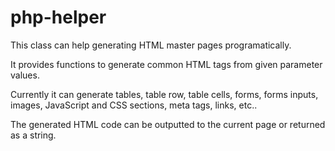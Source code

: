 php-helper
==========

This class can help generating HTML master pages programatically.

It provides functions to generate common HTML tags from given parameter values.

Currently it can generate tables, table row, table cells, forms, forms inputs, images, JavaScript and CSS sections, meta tags, links, etc..

The generated HTML code can be outputted to the current page or returned as a string.
